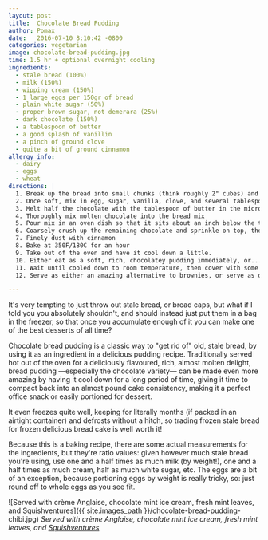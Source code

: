```yaml
---
layout: post
title:  Chocolate Bread Pudding
author: Pomax
date:   2016-07-10 8:10:42 -0800
categories: vegetarian
image: chocolate-bread-pudding.jpg
time: 1.5 hr + optional overnight cooling
ingredients:
  - stale bread (100%)
  - milk (150%) 
  - wipping cream (150%)
  - 1 large eggs per 150gr of bread
  - plain white sugar (50%)
  - proper brown sugar, not demerara (25%)
  - dark chocolate (150%)
  - a tablespoon of butter
  - a good splash of vanillin
  - a pinch of ground clove
  - quite a bit of ground cinnamon
allergy_info:
  - dairy
  - eggs
  - wheat
directions: |
  1. Break up the bread into small chunks (think roughly 2" cubes) and cover with milk and cream to soak and soften 
  2. Once soft, mix in egg, sugar, vanilla, clove, and several tablespoons of cinnamon
  3. Melt half the chocolate with the tablespoon of butter in the microwave on a half-power setting until it's stirrable.
  4. Thoroughly mix molten chocolate into the bread mix
  5. Pour mix in an oven dish so that it sits about an inch below the top of the dish (I find that for 500gr of bread, a 10" x 15" dish works quite well) 
  6. Coarsely crush up the remaining chocolate and sprinkle on top, then gently press down into the mix
  7. Finely dust with cinnamon
  8. Bake at 350F/180C for an hour
  9. Take out of the oven and have it cool down a little.
  10. Either eat as a soft, rich, chocolatey pudding immediately, or...
  11. Wait until cooled down to room temperature, then cover with some kitchen paper towel and aluminium foil and have it compact/cool covered, overnight, then the next day:
  12. Serve as either an amazing alternative to brownies, or serve as dessert with a crème Anglaise, some ice cream, or anything else you like!

---
```


It's very tempting to just throw out stale bread, or bread caps, but what if I told you you absolutely shouldn't, and should instead just put them in a bag in the freezer, so that once you accumulate enough of it you can make one of the best desserts of all time?

Chocolate bread pudding is a classic way to "get rid of" old, stale bread, by using it as an ingredient in a delicious pudding recipe. Traditionally served hot out of the oven for a deliciously flavoured, rich, almost molten delight, bread pudding —especially the chocolate variety— can be made even more amazing by having it cool down for a long period of time, giving it time to compact back into an almost pound cake consistency, making it a perfect office snack or easily portioned for dessert. 

It even freezes quite well, keeping for literally months (if packed in an airtight container) and defrosts without a hitch, so trading frozen stale bread for frozen delicious bread cake is well worth it!

Because this is a baking recipe, there are some actual measurements for the ingredients, but they're ratio values: given however much stale bread you're using, use one and a half times as much milk (by weight!), one and a half times as much cream, half as much white sugar, etc. The eggs are a bit of an exception, because portioning eggs by weight is really tricky, so: just round off to whole eggs as you see fit.

![Served with crème Anglaise, chocolate mint ice cream, fresh mint leaves, and Squishventures]({{ site.images_path }}/chocolate-bread-pudding-chibi.jpg)
*Served with crème Anglaise, chocolate mint ice cream, fresh mint leaves, and [Squishventures](https://twitter.com/squishventures)*
